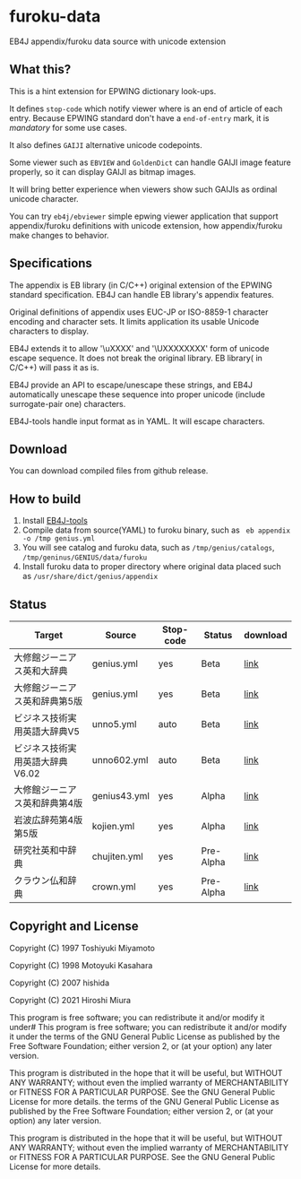 # furoku-data
EB4J  appendix/furoku data source with unicode extension

## What this?

This is a hint extension for EPWING dictionary look-ups.

It defines `stop-code` which notify viewer where is an end of article of each entry.
Because EPWING standard don't have a `end-of-entry` mark, it is *mandatory* for some
use cases.

It also defines `GAIJI` alternative unicode codepoints.

Some viewer such as `EBVIEW` and `GoldenDict` can handle GAIJI image feature
properly, so it can display GAIJI as bitmap images.

It will bring better experience when viewers show such GAIJIs as ordinal
unicode character.

You can try `eb4j/ebviewer` simple epwing viewer application that support
appendix/furoku definitions with unicode extension, how appendix/furoku make
changes to behavior.


## Specifications

The appendix is EB library (in C/C++) original extension of the EPWING standard specification.
EB4J can handle EB library's appendix features.

Original definitions of appendix uses EUC-JP or ISO-8859-1 character encoding
and character sets.
It limits application its usable Unicode characters to display. 

EB4J extends it to allow '\uXXXX' and '\UXXXXXXXX' form of unicode escape sequence.
It does not break the original library. EB library( in C/C++) will pass it as is.

EB4J provide an API to escape/unescape these strings, and EB4J automatically unescape
these sequence into proper unicode (include surrogate-pair one) characters.

EB4J-tools handle input format as in YAML. It will escape characters.

## Download

You can download compiled files from github release.


## How to build

1. Install [EB4J-tools](https://github.com/eb4j/eb4j-tools)
2. Compile data from source(YAML) to furoku binary, such as    ``` eb appendix -o /tmp genius.yml```
3. You will see catalog and furoku data, such as ```/tmp/genius/catalogs```, ```/tmp/geninus/GENIUS/data/furoku```
4. Install furoku data to proper directory where original data placed such as `/usr/share/dict/genius/appendix` 

## Status

Target                    |  Source       | Stop-code | Status  | download
------------------------- | ------------- | --------- | ------ | -------------------
大修館ジーニアス英和大辞典    | genius.yml    | yes       | Beta | [link](https://github.com/eb4j/furoku-data/releases/download/continuous-build/genius.zip)
大修館ジーニアス英和辞典第5版 | genius.yml    | yes       | Beta | [link](https://github.com/eb4j/furoku-data/releases/download/continuous-build/genius.zip)
ビジネス技術実用英語大辞典V5  | unno5.yml     | auto      | Beta | [link](https://github.com/eb4j/furoku-data/releases/download/continuous-build/unno5.zip)
ビジネス技術実用英語大辞典V6.02 | unno602.yml | auto      | Beta | [link](https://github.com/eb4j/furoku-data/releases/download/continuous-build/unno602.zip)
大修館ジーニアス英和辞典第4版 | genius43.yml  | yes       | Alpha | [link](https://github.com/eb4j/furoku-data/releases/download/continuous-build/genius43.zip)
岩波広辞苑第4版 第5版       | kojien.yml     | yes      | Alpha | [link](https://github.com/eb4j/furoku-data/releases/download/continuous-build/kojien.zip)
研究社英和中辞典            | chujiten.yml  | yes       | Pre-Alpha | [link](https://github.com/eb4j/furoku-data/releases/download/continuous-build/chujiten.zip)
クラウン仏和辞典            | crown.yml     | yes       | Pre-Alpha | [link](https://github.com/eb4j/furoku-data/releases/download/continuous-build/crown.zip)

## Copyright and License

Copyright (C) 1997  Toshiyuki Miyamoto

Copyright (C) 1998  Motoyuki Kasahara

Copyright (C) 2007  hishida

Copyright (C) 2021  Hiroshi Miura

This program is free software; you can redistribute it and/or modify
it under# This program is free software; you can redistribute it and/or modify
it under the terms of the GNU General Public License as published by
the Free Software Foundation; either version 2, or (at your option)
any later version.

This program is distributed in the hope that it will be useful,
but WITHOUT ANY WARRANTY; without even the implied warranty of
MERCHANTABILITY or FITNESS FOR A PARTICULAR PURPOSE.  See the
GNU General Public License for more details. the terms of the GNU General Public License as published by
the Free Software Foundation; either version 2, or (at your option)
any later version.

This program is distributed in the hope that it will be useful,
but WITHOUT ANY WARRANTY; without even the implied warranty of
MERCHANTABILITY or FITNESS FOR A PARTICULAR PURPOSE.  See the
GNU General Public License for more details.
